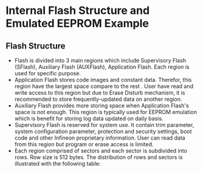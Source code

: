 # Internal Flash Structure and Emulated EEPROM Example

## Flash Structure
- Flash is divided into 3 main regions which include Supervisory Flash (SFlash), Auxiliary Flash (AUXFlash), Application Flash. Each region is used for specific purpose.
- Application Flash stores code images and constant data. Therefor, this region have the largest space compare to the rest . User have read and write access to this region but due to Erase Disturb mechanism, it is recommended to store frequently-updated data on another region.
- Auxiliary Flash provides more storing space when Application Flash's space is not enough. This region is typically used for EEPROM emulation which is benefit for storing log data updated on daily basis.
- Supervisory Flash is reserved for system use. It contain trim parameter, system configuration parameter, protection and security settings, boot code and other Infineon proprietary information. User can read data from this region but program or erase access is limited.
- Each region comprised of sectors and each sector is subdivided into rows. Row size is 512 bytes. The distribution of rows and sectors is illustrated with the following table:


  
